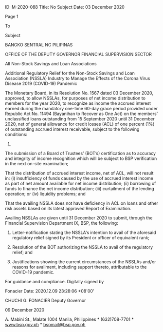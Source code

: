 ID: M-2020-088
Title: No Subject
Date: 03 December 2020

Page 1

To

Subject

BANGKO SENTRAL NG PILIPINAS

OFFICE OF THE DEPUTY GOVERNOR FINANCIAL SUPERVISION SECTOR

All Non-Stock Savings and Loan Associations

Additional Regulatory Relief for the Non-Stock Savings and Loan Association (NSSLA) Industry to Manage the Effects of the Corona Virus Disease 2019 (COVID-19) Pandemic

The Monetary Board, in its Resolution No. 1567 dated 03 December 2020, approved, to allow NSSLAs, for purposes of net income distribution to members for the year 2020, to recognize as income the accrued interest earned during the mandatory one-time 60-day grace period provided under Republic Act No. 11494 (Bayanihan to Recover as One Act) on the members’ unclassified loans outstanding from 15 September 2020 until 31 December 2020, net of general allowance for credit losses (ACL) of one percent (1%) of outstanding accrued interest receivable, subject to the following conditions:

1.

The submission of a Board of Trustees’ (BOT’s) certification as to accuracy and integrity of income recognition which will be subject to BSP verification in the next on-site examination;

That the distribution of accrued interest income, net of ACL, will not result in: (i) insufficiency of funds caused by the use of accrued interest income as part of net amount available for net income distribution; (ii) borrowing of funds to finance the net income distribution; (iii) curtailment of the lending operation; or (iv) liquidity problems; and

That the availing NSSLA does not have deficiency in ACL on loans and other risk assets based on its latest approved Report of Examination.

Availing NSSLAs are given until 31 December 2020 to submit, through the Financial Supervision Department IX, BSP, the following:

1. Letter-notification stating the NSSLA's intention to avail of the aforesaid regulatory relief signed by its President or officer of equivalent rank;

2. Resolution of the BOT authorizing the NSSLA to avail of the regulatory relief; and

3. Justifications showing the current circumstances of the NSSLAs and/or reasons for availment, including support thereto, attributable to the COVID-19 pandemic.

For guidance and compliance. Digitally signed by

Fonacier Date: 2020.12.09 23:28:06 +08'00'

CHUCHI G. FONACIER Deputy Governor

09 December 2020

A. Mabini St., Malate 1004 Manila, Philippines * (632)708-7701 * www.bsp.gov.ph * bspmail@bsp.gov.ph